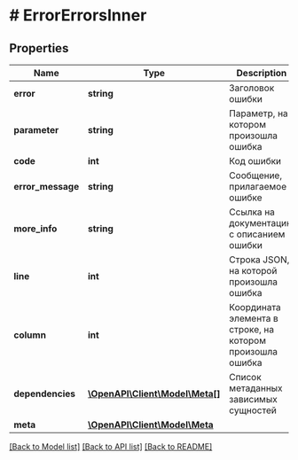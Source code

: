 # # ErrorErrorsInner

## Properties

Name | Type | Description | Notes
------------ | ------------- | ------------- | -------------
**error** | **string** | Заголовок ошибки |
**parameter** | **string** | Параметр, на котором произошла ошибка | [optional]
**code** | **int** | Код ошибки | [optional]
**error_message** | **string** | Сообщение, прилагаемое к ошибке | [optional]
**more_info** | **string** | Ссылка на документацию с описанием ошибки | [optional]
**line** | **int** | Строка JSON, на которой произошла ошибка | [optional]
**column** | **int** | Координата элемента в строке, на котором произошла ошибка | [optional]
**dependencies** | [**\OpenAPI\Client\Model\Meta[]**](Meta.md) | Список метаданных зависимых сущностей | [optional]
**meta** | [**\OpenAPI\Client\Model\Meta**](Meta.md) |  | [optional]

[[Back to Model list]](../../README.md#models) [[Back to API list]](../../README.md#endpoints) [[Back to README]](../../README.md)
